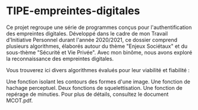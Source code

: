 # TIPE-empreintes-digitales

Ce projet regroupe une série de programmes conçus pour l'authentification des empreintes digitales. Développé dans le cadre de mon Travail d'Initiative Personnel durant l'année 2020/2021, ce dossier comprend plusieurs algorithmes, élaborés autour du thème "Enjeux Sociétaux" et du sous-thème "Sécurité et Vie Privée". Avec mon binôme, nous avons exploré la reconnaissance des empreintes digitales.

Vous trouverez ici divers algorithmes évalués pour leur viabilité et fiabilité :

Une fonction isolant les contours des formes d'une image.
Une fonction de hachage perceptuel.
Deux fonctions de squelettisation.
Une fonction de repérage de minuties.
Pour plus de détails, consultez le document MCOT.pdf.
